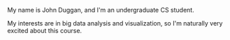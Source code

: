 My name is John Duggan, and I'm an undergraduate CS student.

My interests are in big data analysis and visualization, so I'm naturally very excited about this course.
